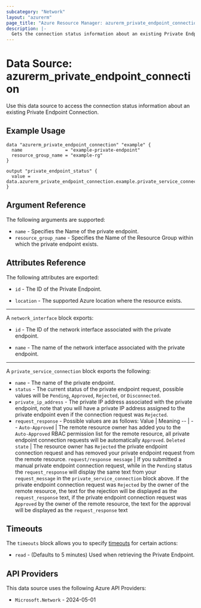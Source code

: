 ```yaml
---
subcategory: "Network"
layout: "azurerm"
page_title: "Azure Resource Manager: azurerm_private_endpoint_connection"
description: |-
  Gets the connection status information about an existing Private Endpoint
---
```


# Data Source: azurerm_private_endpoint_connection

Use this data source to access the connection status information about an existing Private Endpoint Connection.

## Example Usage

```hcl
data "azurerm_private_endpoint_connection" "example" {
  name                = "example-private-endpoint"
  resource_group_name = "example-rg"
}

output "private_endpoint_status" {
  value = data.azurerm_private_endpoint_connection.example.private_service_connection[0].status
}
```

## Argument Reference

The following arguments are supported:

* `name` - Specifies the Name of the private endpoint.
* `resource_group_name` - Specifies the Name of the Resource Group within which the private endpoint exists.

## Attributes Reference

The following attributes are exported:

* `id` - The ID of the Private Endpoint.

* `location` - The supported Azure location where the resource exists.

---

A `network_interface` block exports:

* `id` - The ID of the network interface associated with the private endpoint.

* `name` - The name of the network interface associated with the private endpoint.

---

A `private_service_connection` block exports the following:

* `name` - The name of the private endpoint.
* `status` - The current status of the private endpoint request, possible values will be `Pending`, `Approved`, `Rejected`, or `Disconnected`.
* `private_ip_address` - The private IP address associated with the private endpoint, note that you will have a private IP address assigned to the private endpoint even if the connection request was `Rejected`.
* `request_response` - Possible values are as follows:
  Value | Meaning
  -- | --
  `Auto-Approved` | The remote resource owner has added you to the `Auto-Approved` RBAC permission list for the remote resource, all private endpoint connection requests will be automatically `Approved`.
  `Deleted state` | The resource owner has `Rejected` the private endpoint connection request and has removed your private endpoint request from the remote resource.
  `request/response message` | If you submitted a manual private endpoint connection request, while in the `Pending` status the `request_response` will display the same text from your `request_message` in the `private_service_connection` block above. If the private endpoint connection request was `Rejected` by the owner of the remote resource, the text for the rejection will be displayed as the `request_response` text, if the private endpoint connection request was `Approved` by the owner of the remote resource, the text for the approval will be displayed as the `request_response` text

## Timeouts

The `timeouts` block allows you to specify [timeouts](https://www.terraform.io/language/resources/syntax#operation-timeouts) for certain actions:

* `read` - (Defaults to 5 minutes) Used when retrieving the Private Endpoint.

## API Providers
<!-- This section is generated, changes will be overwritten -->
This data source uses the following Azure API Providers:

* `Microsoft.Network` - 2024-05-01
